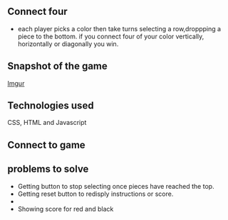 ## Connect four

* each player picks a color then take turns selecting a row,droppping a piece to the bottom. if you connect four of your color vertically, horizontally or diagonally you win.

## Snapshot of the game

[Imgur](https://i.imgur.com/iYsyj5t.png)

## Technologies used
CSS, HTML and Javascript 


## Connect to game 


## problems to solve
* Getting button to stop selecting once pieces have reached the top.
* Getting reset button to redisply instructions or score.
* 
* Showing score for red and black